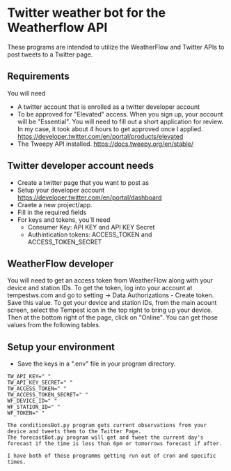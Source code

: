 # Twitter weather bot for the Weatherflow API
These programs are intended to utilize the WeatherFlow and Twitter APIs to post tweets to a Twitter page.

## Requirements
You will need
- A twitter account that is enrolled as a twitter developer account
- To be approved for "Elevated" access.  When you sign up, your account will be "Essential".  You will need to fill out a short application for review.  In my case, it took about 4 hours to get approved once I applied.  https://developer.twitter.com/en/portal/products/elevated
- The Tweepy API installed.  https://docs.tweepy.org/en/stable/

## Twitter developer account needs
- Create a twitter page that you want to post as
- Setup your developer account https://developer.twitter.com/en/portal/dashboard
- Craete a new project/app.
- Fill in the required fields
- For keys and tokens, you'll need
  - Consumer Key: API KEY and API KEY Secret
  - Authintication tokens: ACCESS_TOKEN and ACCESS_TOKEN_SECRET
  
## WeatherFlow developer
You will need to get an access token from WeatherFlow along with your device and station IDs.  To get the token, log into your account at tempestws.com and go to setting -> Data Authorizations - Create token.  Save this value.  To get your device and station IDs, from the main acount screen, select the Tempest icon in the top right to bring up your device.  Then at the bottom right of the page, click on "Online".  You can get those values from the following tables.
  
## Setup your environment
- Save the keys in a ".env" file in your program directory.  
```
TW_API_KEY=" "
TW_API_KEY_SECRET=" "
TW_ACCESS_TOKEN=" "
TW_ACCESS_TOKEN_SECRET=" "
WF_DEVICE_ID=" "
WF_STATION_ID=" "
WF_TOKEN=" "

The conditionsBot.py program gets current observations from your device and tweets them to the Twitter Page.
The forecastBot.py program will get and tweet the current day's forecast if the time is less than 6pm or tomorrows forecast if after.

I have both of these programms getting run out of cron and specific times.
  
 
